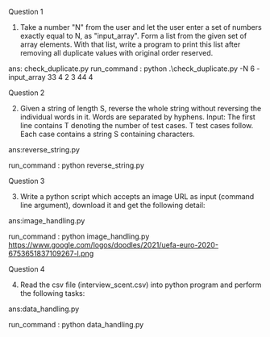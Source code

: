 Question 1

1. Take a number "N" from the user and let the user enter a set of numbers exactly equal to N, as
"input_array". Form a list from the given set of array elements. With that list, write a program to
print this list after removing all duplicate values with original order reserved.

ans: check_duplicate.py
run_command : python .\check_duplicate.py -N 6 -input_array 33 4 2 3 44 4



Question 2

2. Given a string of length S, reverse the whole string without reversing the individual words in it.
Words are separated by hyphens.
Input:
The first line contains T denoting the number of test cases. T test cases follow. Each
case contains a string S containing characters.

ans:reverse_string.py

run_command : python reverse_string.py



Question 3

3. Write a python script which accepts an image URL as input (command line argument),
download it and get the following detail:

ans:image_handling.py

run_command : python image_handling.py https://www.google.com/logos/doodles/2021/uefa-euro-2020-6753651837109267-l.png



Question 4

4. Read the csv file (interview_scent.csv) into python program and perform the following
tasks:

ans:data_handling.py

run_command : python data_handling.py